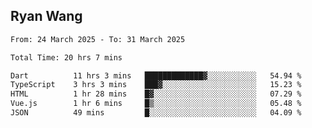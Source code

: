 ## Ryan Wang

<!--START_SECTION:waka-->

```txt
From: 24 March 2025 - To: 31 March 2025

Total Time: 20 hrs 7 mins

Dart          11 hrs 3 mins   █████████████▓░░░░░░░░░░░   54.94 %
TypeScript    3 hrs 3 mins    ███▓░░░░░░░░░░░░░░░░░░░░░   15.23 %
HTML          1 hr 28 mins    █▓░░░░░░░░░░░░░░░░░░░░░░░   07.29 %
Vue.js        1 hr 6 mins     █▒░░░░░░░░░░░░░░░░░░░░░░░   05.48 %
JSON          49 mins         █░░░░░░░░░░░░░░░░░░░░░░░░   04.09 %
```

<!--END_SECTION:waka-->
